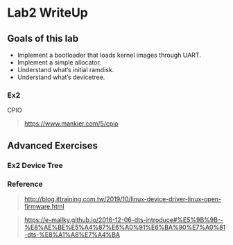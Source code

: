 # Lab2 WriteUp

## Goals of this lab

- Implement a bootloader that loads kernel images through UART.
- Implement a simple allocator.
- Understand what’s initial ramdisk.
- Understand what’s devicetree.




### Ex2 

CPIO
> https://www.mankier.com/5/cpio
## Advanced Exercises

### Ex2 Device Tree

### Reference
> http://blog.ittraining.com.tw/2019/10/linux-device-driver-linux-open-firmware.html

> https://e-mailky.github.io/2016-12-06-dts-introduce#%E5%9B%9B--%E8%AE%BE%E5%A4%87%E6%A0%91%E6%BA%90%E7%A0%81-dts-%E8%A1%A8%E7%A4%BA